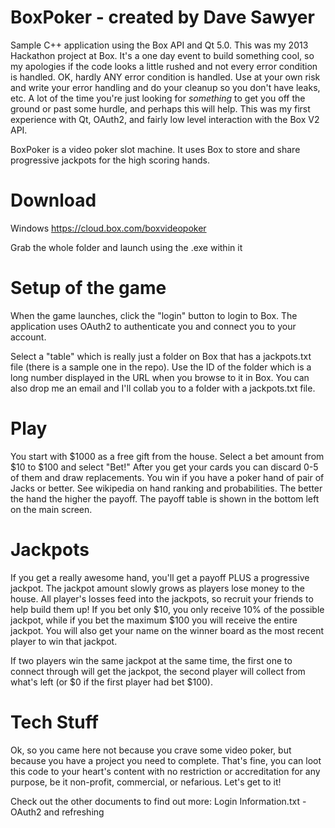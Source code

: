 BoxPoker - created by Dave Sawyer
========

Sample C++ application using the Box API and Qt 5.0. This was my 2013 Hackathon project at Box. It's a one day event to build something cool, so my apologies if the code looks a little rushed and not every error condition is handled. OK, hardly ANY error condition is handled. Use at your own risk and write your error handling and do your cleanup so you don't have leaks, etc. A lot of the time you're just looking for *something* to get you off the ground or past some hurdle, and perhaps this will help. This was my first experience with Qt, OAuth2, and fairly low level interaction with the Box V2 API.

BoxPoker is a video poker slot machine. It uses Box to store and share progressive jackpots for the high scoring hands.

Download
========
Windows
  https://cloud.box.com/boxvideopoker

  Grab the whole folder and launch using the .exe within it

Setup of the game
==================
When the game launches, click the "login" button to login to Box. The application uses OAuth2 to authenticate you and connect you to your account.

Select a "table" which is really just a folder on Box that has a jackpots.txt file (there is a sample one in the repo). Use the ID of the folder which is a long number displayed in the URL when you browse to it in Box. You can also drop me an email and I'll collab you to a folder with a jackpots.txt file.

Play
====
You start with $1000 as a free gift from the house. Select a bet amount from $10 to $100 and select "Bet!" After you get your cards you can discard 0-5 of them and draw replacements. You win if you have a poker hand of pair of Jacks or better. See wikipedia on hand ranking and probabilities. The better the hand the higher the payoff. The payoff table is shown in the bottom left on the main screen.

Jackpots
========
If you get a really awesome hand, you'll get a payoff PLUS a progressive jackpot. The jackpot amount slowly grows as players lose money to the house. All player's losses feed into the jackpots, so recruit your friends to help build them up! If you bet only $10, you only receive 10% of the possible jackpot, while if you bet the maximum $100 you will receive the entire jackpot. You will also get your name on the winner board as the most recent player to win that jackpot.

If two players win the same jackpot at the same time, the first one to connect through will get the jackpot, the second player will collect from what's left (or $0 if the first player had bet $100).

Tech Stuff
==========
Ok, so you came here not because you crave some video poker, but because you have a project you need to complete. That's fine, you can loot this code to your heart's content with no restriction or accreditation for any purpose, be it non-profit, commercial, or nefarious. Let's get to it!

Check out the other documents to find out more:
Login Information.txt - OAuth2 and refreshing

